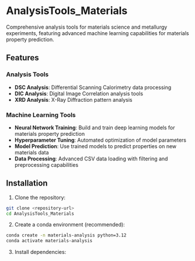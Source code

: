 # AnalysisTools_Materials

Comprehensive analysis tools for materials science and metallurgy experiments, featuring advanced machine learning capabilities for materials property prediction.

## Features

### Analysis Tools
- **DSC Analysis**: Differential Scanning Calorimetry data processing
- **DIC Analysis**: Digital Image Correlation analysis tools
- **XRD Analysis**: X-Ray Diffraction pattern analysis

### Machine Learning Tools
- **Neural Network Training**: Build and train deep learning models for materials property prediction
- **Hyperparameter Tuning**: Automated optimization of model parameters
- **Model Prediction**: Use trained models to predict properties on new materials data
- **Data Processing**: Advanced CSV data loading with filtering and preprocessing capabilities

## Installation

1. Clone the repository:
```bash
git clone <repository-url>
cd AnalysisTools_Materials
```

2. Create a conda environment (recommended):
```bash
conda create -n materials-analysis python=3.12
conda activate materials-analysis
```

3. Install dependencies:
